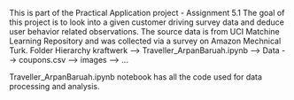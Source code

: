 This is part of the Practical Application project - Assignment 5.1
The goal of this project is to look into a given customer driving survey data and deduce user behavior related observations.
The source data is from UCI Matchine Learning Repository and was collected via a survey on Amazon Mechnical Turk.
Folder Hierarchy
kraftwerk
 --> Traveller_ArpanBaruah.ipynb
 --> Data
       --> coupons.csv
 --> images
       --> ...

Traveller_ArpanBaruah.ipynb notebook has all the code used for data processing and analysis.
